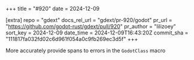 +++
title = "#920"
date = 2024-12-09

[extra]
repo = "gdext"
docs_rel_url = "gdext/pr-920/godot"
pr_url = "https://github.com/godot-rust/gdext/pull/920"
pr_author = "lilizoey"
sort_key = 2024-12-09
date_time = 2024-12-09T16:43:20Z
commit_sha = "111817fa032fd02c6d961f054a0c9fb269ec3d5f"
+++

More accurately provide spans to errors in the `GodotClass` macro
